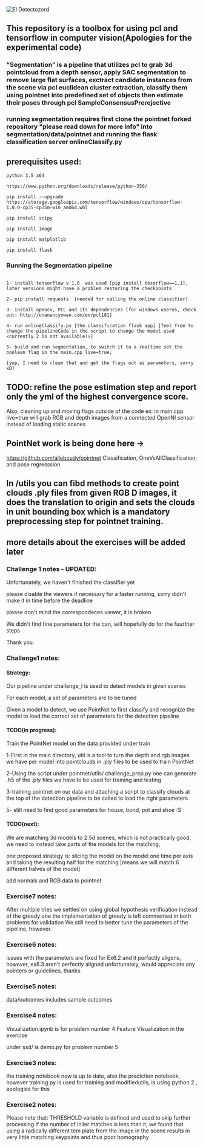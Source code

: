 
![El Detectozord](https://github.com/alleboudy/pointnet/blob/master/doc/eldetectozord.png?raw=true "El detectoZord")

## This repository is a toolbox for using pcl and tensorflow in computer vision(Apologies for the experimental code)
### "Segmentation" is a pipeline that utilizes pcl to grab 3d pointcloud from a depth sensor, apply SAC segmentation to remove large flat surfaces, exctract candidate instances from the scene via pcl euclidean cluster extraction, classify them using pointnet into predefined set of objects then estimate their poses through pcl SampleConsensusPrerejective 
### running segmentation requires first clone the pointnet forked repository "please read down for more info" into segmentation/data/pointnet and  running the flask classification server onlineClassify.py 
## prerequisites used:
```
python 3.5 x64

https://www.python.org/downloads/release/python-350/
```
```
pip install --upgrade https://storage.googleapis.com/tensorflow/windows/cpu/tensorflow-1.0.0-cp35-cp35m-win_amd64.whl
```
```
pip install scipy
```
```
pip install image
```
```
pip install matplotlib
```
```
pip install flask
```

### Running the Segmentation pipeline
```

1- install tensorflow v 1.0  was used [pip install tesorflow==1.1], later versions might have a problem restoring the checkpoints

2- pip install requests  [needed for calling the online classifier]

3- install opencv, PCL and its dependencies [for windows useres, check out: http://unanancyowen.com/en/pcl181]

4- run onlineClassify.py [the classification flask app] [feel free to change the pipelineCode in the script to change the model used <currently 2 is not available!>]

5- build and run segmentation, to switch it to a realtime set the boolean flag in the main.cpp live=true;

[yup, I need to clean that and get the flags out as parameters, sorry xD]
```


## TODO: refine the pose estimation step and report only the yml of the highest convergence score.
Also, cleaning up and moving flags outside of the code ex: in main.cpp live=true will grab RGB and depth images from a connected OpenNI sensor instead of loading static scenes 

## PointNet work is being done here ->
https://github.com/alleboudy/pointnet Classification, OneVsAllClassification, and pose regresssion

## In /utils you can fibd methods to create point clouds .ply files from given RGB D images, it does the translation to origin and sets the clouds in unit bounding box which is a mandatory preprocessing step for pointnet training.

## more details about the exercises will be added later 
### Challenge 1 notes - UPDATED:
Unfortunately, we haven't finished the classifier yet

please disable the viewers if necessary for a faster running, sorry didn't make it in time before the deadline

please don't mind the correspondeces viewer, it is broken

We didn't find fine parameters for the can, will hopefully do for the fuurther steps

Thank you.



### Challenge1 notes:


#### Strategy:

Our pipeline under challenge_I is used to detect models in given scenes

For each model, a set of parameters are to be tuned

Given a model to detect, we use PointNet to first classify and recognize the model to load the correct set of parameters for the detection pipeline


#### TODO(in progress):

Train the PointNet model on the data provided under train

1-First in the main directory, util is a tool to turn the depth and rgb images we have per model into pointclouds in .ply files to be used to train PointNet

2-Using the script under pointnet/utils/ challenge_prep.py one can generate .h5 of the .ply files we have to be used for training and testing 

3-training pointnet on our data and attaching a script to classify clouds at the top of the detection pipeline to be called to load the right parameters

5- still need to find good parameters for house, bond, pot and shoe :S


#### TODO(next):

We are matching 3d models to 2.5d scenes, which is not practically good, we need to instead take parts of the models for the matching, 

one proposed strategy is: slicing the model on the model one time per axis and taking the resulting half for the matching [means we will match 6 different halves of the model]

add normals and RGB data to pointnet

### Exercise7 notes:

After multiple tries we settled on using global hypothesis verification instead of the greedy one 
the implementation of greedy is left commented in both problems for validation
We still need to better tune the parameters of the pipeline, however. 

### Exercise6 notes:
issues with the parameters are fixed for Ex6.2 and it perfectly aligens, however, ex6.3 aren't perfectly aligned unfortunately, would appreciate any pointers or guidelines, thanks.


### Exercise5 notes:
data/outcomes includes sample outcomes

### Exercise4 notes:
Visualization.ipynb is for problem number 4 Feature Visualization in the exercise

under ssd/ is demo.py for problem number 5

### Exercise3 notes:
the training notebook now is up to date, also the prediction notebook,
however training.py is used for training and modifiedutils, is using python 2 , apologies for this

### Exercise2 notes:
Please note that:
THRESHOLD variable is defined and used to skip further processing if the number
of inlier matches is less than it, we found that using a radically different tem
plate from the image in the scene results in very little matching keypoints and thus poor homography


